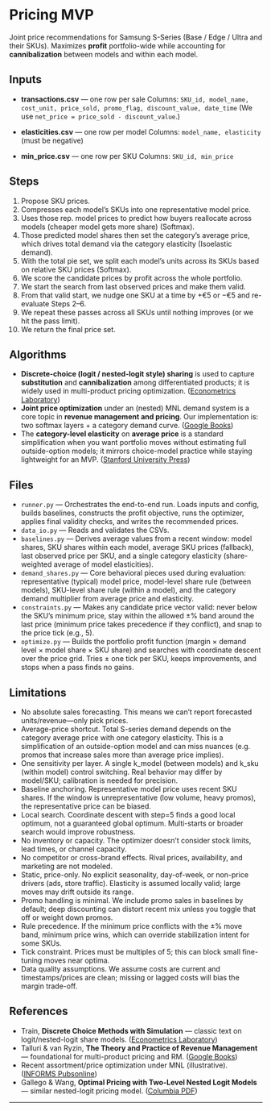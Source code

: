 
# Pricing MVP

Joint price recommendations for Samsung S-Series (Base / Edge / Ultra and their SKUs). Maximizes **profit** portfolio-wide while accounting for **cannibalization** between models and within each model.

## Inputs

* **transactions.csv** — one row per sale
  Columns: `SKU_id, model_name, cost_unit, price_sold, promo_flag, discount_value, date_time`
  (We use `net_price = price_sold - discount_value`.)

* **elasticities.csv** — one row per model
  Columns: `model_name, elasticity` (must be negative)

* **min_price.csv** — one row per SKU
  Columns: `SKU_id, min_price`


## Steps

1. Propose SKU prices.
2. Compresses each model’s SKUs into one representative model price.
3. Uses those rep. model prices to predict how buyers reallocate across models (cheaper model gets more share) (Softmax).
4. Those predicted model shares then set the category’s average price, which drives total demand via the category elasticity (Isoelastic demand).
5. With the total pie set, we split each model’s units across its SKUs based on relative SKU prices (Softmax).
6. We score the candidate prices by profit across the whole portfolio.
7. We start the search from last observed prices and make them valid.
8. From that valid start, we nudge one SKU at a time by +€5 or −€5 and re-evaluate Steps 2–6.
9. We repeat these passes across all SKUs until nothing improves (or we hit the pass limit).
10. We return the final price set.


## Algorithms

* **Discrete-choice (logit / nested-logit style) sharing** is used to capture **substitution** and **cannibalization** among differentiated products; it is widely used in multi-product pricing optimization. ([Econometrics Laboratory][1])
* **Joint price optimization** under an (nested) MNL demand system is a core topic in **revenue management and pricing**. Our implementation is: two softmax layers + a category demand curve. ([Google Books][2])
* The **category-level elasticity** on **average price** is a standard simplification when you want portfolio moves without estimating full outside-option models; it mirrors choice-model practice while staying lightweight for an MVP. ([Stanford University Press][3])


## Files

* `runner.py` — Orchestrates the end-to-end run. Loads inputs and config, builds baselines, constructs the profit objective, runs the optimizer, applies final validity checks, and writes the recommended prices.
* `data_io.py` — Reads and validates the CSVs.
* `baselines.py` — Derives average values from a recent window: model shares, SKU shares within each model, average SKU prices (fallback), last observed price per SKU, and a single category elasticity (share-weighted average of model elasticities).
* `demand_shares.py` — Core behavioral pieces used during evaluation: representative (typical) model price, model-level share rule (between models), SKU-level share rule (within a model), and the category demand multiplier from average price and elasticity.
* `constraints.py` — Makes any candidate price vector valid: never below the SKU’s minimum price, stay within the allowed ±% band around the last price (minimum price takes precedence if they conflict), and snap to the price tick (e.g., 5).
* `optimize.py` — Builds the portfolio profit function (margin × demand level × model share × SKU share) and searches with coordinate descent over the price grid. Tries ± one tick per SKU, keeps improvements, and stops when a pass finds no gains.

## Limitations

* No absolute sales forecasting. This means we can’t report forecasted units/revenue—only pick prices.
* Average-price shortcut. Total S-series demand depends on the category average price with one category elasticity. This is a simplification of an outside-option model and can miss nuances (e.g. promos that increase sales more than average price implies).
* One sensitivity per layer. A single k_model (between models) and k_sku (within model) control switching. Real behavior may differ by model/SKU; calibration is needed for precision.
* Baseline anchoring. Representative model price uses recent SKU shares. If the window is unrepresentative (low volume, heavy promos), the representative price can be biased.
* Local search. Coordinate descent with step=5 finds a good local optimum, not a guaranteed global optimum. Multi-starts or broader search would improve robustness.
* No inventory or capacity. The optimizer doesn’t consider stock limits, lead times, or channel capacity.
* No competitor or cross-brand effects. Rival prices, availability, and marketing are not modeled.
* Static, price-only. No explicit seasonality, day-of-week, or non-price drivers (ads, store traffic). Elasticity is assumed locally valid; large moves may drift outside its range.
* Promo handling is minimal. We include promo sales in baselines by default; deep discounting can distort recent mix unless you toggle that off or weight down promos.
* Rule precedence. If the minimum price conflicts with the ±% move band, minimum price wins, which can override stabilization intent for some SKUs.
* Tick constraint. Prices must be multiples of 5; this can block small fine-tuning moves near optima.
* Data quality assumptions. We assume costs are current and timestamps/prices are clean; missing or lagged costs will bias the margin trade-off.

## References

* Train, **Discrete Choice Methods with Simulation** — classic text on logit/nested-logit share models. ([Econometrics Laboratory][1])
* Talluri & van Ryzin, **The Theory and Practice of Revenue Management** — foundational for multi-product pricing and RM. ([Google Books][2])
* Recent assortment/price optimization under MNL (illustrative). ([INFORMS Pubsonline][4])
* Gallego & Wang, **Optimal Pricing with Two-Level Nested Logit Models** — similar nested-logit pricing model. ([Columbia PDF][5])

---

[1]: https://eml.berkeley.edu/books/train1201.pdf?utm_source=chatgpt.com "Discrete Choice Methods with Simulation"
[2]: https://books.google.com/books/about/The_Theory_and_Practice_of_Revenue_Manag.html?id=u7hcyBraOCwC&utm_source=chatgpt.com "The Theory and Practice of Revenue Management"
[3]: https://www.sup.org/books/business/pricing-and-revenue-optimization/excerpt/introduction?utm_source=chatgpt.com "Pricing and Revenue Optimization: Introduction"
[4]: https://pubsonline.informs.org/doi/10.1287/opre.2021.2127?utm_source=chatgpt.com "Assortment Optimization and Pricing Under the Multinomial ..."
[5]: https://www.columbia.edu/~gmg2/nestedpricing.pdf "Optimal Pricing with Two-Level Nested Logit Models"
